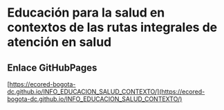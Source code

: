 # **Educación para la salud en contextos de las rutas integrales de atención en salud**

## **Enlace GitHubPages**

[https://ecored-bogota-dc.github.io/INFO_EDUCACION_SALUD_CONTEXTO/](https://ecored-bogota-dc.github.io/INFO_EDUCACION_SALUD_CONTEXTO/)

#
